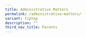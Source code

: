 ```yaml
---
title: Administrative Matters
permalink: /administrative-matters/
variant: tiptap
description: ""
third_nav_title: Parents
---
```

<p></p>